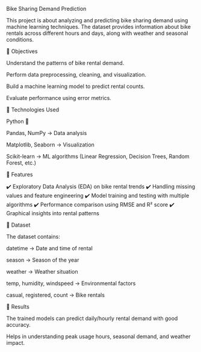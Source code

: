 Bike Sharing Demand Prediction

This project is about analyzing and predicting bike sharing demand using machine learning techniques. The dataset provides information about bike rentals across different hours and days, along with weather and seasonal conditions.

🔹 Objectives

Understand the patterns of bike rental demand.

Perform data preprocessing, cleaning, and visualization.

Build a machine learning model to predict rental counts.

Evaluate performance using error metrics.

🔹 Technologies Used

Python 🐍

Pandas, NumPy → Data analysis

Matplotlib, Seaborn → Visualization

Scikit-learn → ML algorithms (Linear Regression, Decision Trees, Random Forest, etc.)

🔹 Features

✔️ Exploratory Data Analysis (EDA) on bike rental trends
✔️ Handling missing values and feature engineering
✔️ Model training and testing with multiple algorithms
✔️ Performance comparison using RMSE and R² score
✔️ Graphical insights into rental patterns

🔹 Dataset

The dataset contains:

datetime → Date and time of rental

season → Season of the year

weather → Weather situation

temp, humidity, windspeed → Environmental factors

casual, registered, count → Bike rentals

🔹 Results

The trained models can predict daily/hourly rental demand with good accuracy.

Helps in understanding peak usage hours, seasonal demand, and weather impact.
